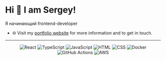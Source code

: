 # Hi 👋 I am Sergey! 
Я начинающий frontend-developer

- 🌐 Visit my [portfolio website](https://goldboy1001.github.io/portfolio/) for more information and to get in touch.


---
<p align="center">
    <img src="https://img.shields.io/badge/react-%2320232a.svg?style=for-the-badge&logo=react&logoColor=%2361DAFB" alt="React">
    <img src="https://img.shields.io/badge/redux-%23593d88.svg?style=for-the-badge&logo=redux&logoColor=white" alt="TypeScript">
    <img src="https://img.shields.io/badge/javascript-%23323330.svg?style=for-the-badge&logo=javascript&logoColor=%23F7DF1E" alt="JavaScript">
    <img src="https://img.shields.io/badge/html5-%23E34F26.svg?style=for-the-badge&logo=html5&logoColor=white" alt="HTML">
    <img src="https://img.shields.io/badge/SASS-hotpink.svg?style=for-the-badge&logo=SASS&logoColor=white" alt="CSS">
    <img src="https://img.shields.io/badge/MUI-%230081CB.svg?style=for-the-badge&logo=mui&logoColor=white" alt="Docker">
    <img src="https://img.shields.io/badge/NPM-%23CB3837.svg?style=for-the-badge&logo=npm&logoColor=white" alt="GitHub Actions">
    <img src="https://img.shields.io/badge/github%20actions-%232671E5.svg?style=for-the-badge&logo=githubactions&logoColor=white" alt="AWS">
</p>
  
